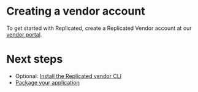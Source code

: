 # Creating a vendor account

To get started with Replicated, create a Replicated Vendor account at our [vendor portal](https://vendor.replicated.com).

# Next steps

* Optional: [Install the Replicated vendor CLI](vendor-cli-installing)
* [Package your application](packaging-planning-checklist)
